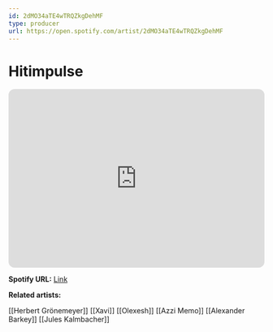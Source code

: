 ```yaml
---
id: 2dMO34aTE4wTRQZkgDehMF
type: producer
url: https://open.spotify.com/artist/2dMO34aTE4wTRQZkgDehMF
---
```

# Hitimpulse

<iframe style="border-radius:12px" src="https://open.spotify.com/embed/artist/2dMO34aTE4wTRQZkgDehMF" width="100%" height="352" frameBorder="0" allowfullscreen="" allow="autoplay; clipboard-write; encrypted-media; fullscreen; picture-in-picture" loading="lazy"></iframe>

**Spotify URL:** [Link](https://open.spotify.com/artist/2dMO34aTE4wTRQZkgDehMF)

**Related artists:**

[[Herbert Grönemeyer]]
[[Xavi]]
[[Olexesh]]
[[Azzi Memo]]
[[Alexander Barkey]]
[[Jules Kalmbacher]]
